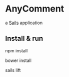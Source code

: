 # AnyComment

a [Sails](http://sailsjs.org) application

## Install & run

npm install

bower install

sails lift
